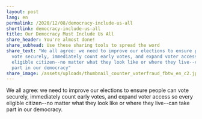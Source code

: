 ```yaml
---
layout: post
lang: en
permalink: /2020/12/08/democracy-include-us-all
shortlink: democracy-include-us-all
title: Our Democracy Must Include Us All
share_header: You're almost done!
share_subhead: Use these sharing tools to spread the word
share_text: "We all agree: we need to improve our elections to ensure people can
  vote securely, immediately count early votes, and expand voter access so every
  eligible citizen--no matter what they look like or where they live--can take
  part in our democracy"
share_image: /assets/uploads/thumbnail_counter_voterfraud_fbtw_en_c2.jpg
---
```

We all agree: we need to improve our elections to ensure people can vote securely, immediately count early votes, and expand voter access so every eligible citizen--no matter what they look like or where they live--can take part in our democracy.